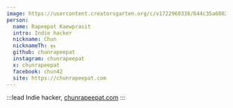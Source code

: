 ```yaml
---
image: https://usercontent.creatorsgarten.org/c/v1722960338/644c35a6802c02345887f156/chunrapeepat_zjq1vr.webp # A person wearing sunglasses and a black shirt is sitting at a wooden table, working on a laptop computer in what appears to be a cozy indoor setting.
person:
  name: Rapeepat Kaewprasit
  intro: Indie hacker
  nickname: Chun
  nicknameTh: ชุน
  github: chunrapeepat
  instagram: chunrapeepat
  x: chunrapeepat
  facebook: chun42
  site: https://chunrapeepat.com
---
```


:::lead
Indie hacker, [chunrapeepat.com](https://chunrapeepat.com)
:::
